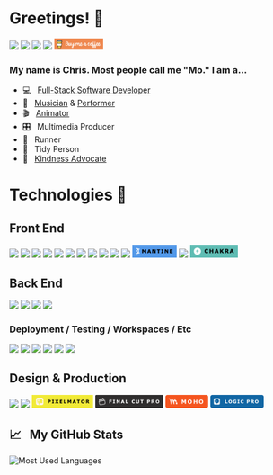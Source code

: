 # Greetings! 👋 

[<img src="https://img.shields.io/badge/LinkedIn-0077B5?style=for-the-badge&logo=linkedin&logoColor=white" height="20px" />](https://www.linkedin.com/in/chrismochinski/)
[<img src="https://img.shields.io/badge/Instagram-E4405F?style=for-the-badge&logo=instagram&logoColor=white" height="20px" />](https://www.instagram.com/chrismochinski/)
[<img src="https://img.shields.io/badge/YouTube-FF0000?style=for-the-badge&logo=youtube&logoColor=white" height="20px" />](https://www.youtube.com/channel/UCBHoYbMWVGz_hlysLXMwVJw)
[<img src="https://img.shields.io/badge/Twitter-1DA1F2?style=for-the-badge&logo=twitter&logoColor=white" height="20px" />](https://twitter.com/holymosesmusic)
<a href="https://www.buymeacoffee.com/chrismochinski"><img src="https://raw.githubusercontent.com/chrismochinski/github-badges/main/buy-me-a-coffee-badge.png" height="20px" /></a>

### My name is Chris. Most people call me "Mo." I am a...


- 💻 &nbsp; <a href="https://chrismochinski.github.io/">Full-Stack Software Developer</a>
- 🎸 &nbsp; <a href="https://www.raddaradda.com/">Musician</a> &amp; <a href="https://www.junkfm.com/">Performer</a>
- 🎬 &nbsp; <a href="https://youtu.be/vnktXHBvE8s">Animator</a>
- 🎛️ &nbsp; Multimedia Producer
- 🏃 &nbsp; Runner
- 🧹 &nbsp; Tidy Person 
- 🙌 &nbsp; <a href="https://characterstrong.com/" target="_blank">Kindness Advocate</a>

# Technologies 🚀

## Front End 

<p float="left">
<img src="https://img.shields.io/badge/React-20232A?style=for-the-badge&logo=react&logoColor=61DAFB" height="23px" />
<img src="https://img.shields.io/badge/JavaScript-323330?style=for-the-badge&logo=javascript&logoColor=F7DF1E" height="23px" />
<img src="https://img.shields.io/badge/TypeScript-007ACC?style=for-the-badge&logo=typescript&logoColor=white" height="23px" />

<img src="https://img.shields.io/badge/Redux-593D88?style=for-the-badge&logo=redux&logoColor=white" height="23px" />
  <img src="https://img.shields.io/badge/React_Router-CA4245?style=for-the-badge&logo=react-router&logoColor=white" height="23px" />
<img src="https://img.shields.io/badge/jQuery-0769AD?style=for-the-badge&logo=jquery&logoColor=white" height="23px" />
<img src="https://img.shields.io/badge/HTML5-E34F26?style=for-the-badge&logo=html5&logoColor=white" height="23px" />
<img src="https://img.shields.io/badge/CSS3-1572B6?style=for-the-badge&logo=css3&logoColor=white" height="23px" />
 <img src="https://img.shields.io/badge/Markdown-000000?style=for-the-badge&logo=markdown&logoColor=white" height="23px" />
<img src="https://img.shields.io/badge/Material--UI-0081CB?style=for-the-badge&logo=material-ui&logoColor=white" height="23px" />
  <img src="https://img.shields.io/badge/Tailwind_CSS-38B2AC?style=for-the-badge&logo=tailwind-css&logoColor=white" height="23px" />
   <img src="https://raw.githubusercontent.com/chrismochinski/github-badges/33cdbb32b3e4c0199d53aa715461d169c71fd233/mantine-github-shield.svg" height="23px" />
    <img src="https://img.shields.io/badge/styled--components-DB7093?style=for-the-badge&logo=styled-components&logoColor=white" height="23px" />
   <img src="https://raw.githubusercontent.com/chrismochinski/github-badges/0bdaa0e6c57f263a375898ee7532801519380fac/chakra-github-badge.svg" height="23px" />
  </p>


## Back End 
<p float="left">
<img src="https://img.shields.io/badge/PHP-777BB4?style=for-the-badge&logo=php&logoColor=white" height="23px" />
<img src="https://img.shields.io/badge/Node.js-43853D?style=for-the-badge&logo=node.js&logoColor=white" height="23px" />
<img src="https://img.shields.io/badge/Express.js-404D59?style=for-the-badge" height="23px" />
<img src="https://img.shields.io/badge/PostgreSQL-316192?style=for-the-badge&logo=postgresql&logoColor=white" height="23px" />
  </p>
  
  

  
### Deployment / Testing / Workspaces / Etc
<p float="left">
<img src="https://img.shields.io/badge/Testing%20Library-E33332.svg?style=for-the-badge&logo=Testing-Library&logoColor=white" height="23px" />
  <img src="https://img.shields.io/badge/Heroku-430098?style=for-the-badge&logo=heroku&logoColor=white" height="23px" />
  <img src="https://img.shields.io/badge/Amazon_AWS-232F3E?style=for-the-badge&logo=amazon-aws&logoColor=white" height="23px" />
<img src="https://img.shields.io/badge/Netlify-00C7B7.svg?style=for-the-badge&logo=Netlify&logoColor=white" height="23px />

<img src="https://img.shields.io/badge/eslint-3A33D1?style=for-the-badge&logo=eslint&logoColor=white" height="23px" />
<img src="https://img.shields.io/badge/ESLint-4B32C3.svg?style=for-the-badge&logo=ESLint&logoColor=white" height="23px" />
  <img src="https://img.shields.io/badge/prettier-1A2C34?style=for-the-badge&logo=prettier&logoColor=F7BA3E" height="23px" />
   
</p>



  
  
## Design & Production 
<p float="left">
<img src="https://img.shields.io/badge/Figma-F24E1E?style=for-the-badge&logo=figma&logoColor=white" height="23px" />
<img src="https://aleen42.github.io/badges/src/photoshop.svg" height="23px" />
<img src="https://raw.githubusercontent.com/chrismochinski/github-badges/ef6af1262a70356a004b77760af7df4f1e2adf3b/pixelmator-github-shield.svg" height="23px" />
<img src="https://raw.githubusercontent.com/chrismochinski/github-badges/ef6af1262a70356a004b77760af7df4f1e2adf3b/fcp-github-shield.svg" height="23px" />
<img src="https://raw.githubusercontent.com/chrismochinski/github-badges/ef6af1262a70356a004b77760af7df4f1e2adf3b/moho-github-shield.svg" height="23px" />
<img src="https://raw.githubusercontent.com/chrismochinski/github-badges/6ef73d4ffcc4e2bf20e4991401682a054be5d527/lopic-pro-github-badge.svg" height="23px" />

  </p>


## 📈 &nbsp; My GitHub Stats
![Most Used Languages](https://github-readme-stats.vercel.app/api/top-langs/?username=chrismochinski&theme=blue-green&custom_title=Making%20neat%20stuff%20with...)
<br />

